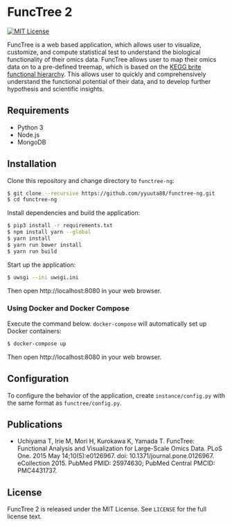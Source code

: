 # FuncTree 2
[![MIT License](https://img.shields.io/badge/License-MIT-blue.svg)](LICENSE)

FuncTree is a web based application, which allows user to visualize, customize, and compute statistical test to understand the biological functionality of their omics data. FuncTree allows user to map their omics data on to a pre-defined treemap, which is based on the [KEGG brite functional hierarchy](http://www.genome.jp/kegg-bin/get_htext?br08902.keg). This allows user to quickly and comprehensively understand the functional potential of their data, and to develop further hypothesis and scientific insights.

## Requirements
- Python 3
- Node.js
- MongoDB

## Installation
Clone this repository and change directory to `functree-ng`:
```bash
$ git clone --recursive https://github.com/yyuuta88/functree-ng.git
$ cd functree-ng
```
Install dependencies and build the application:
```bash
$ pip3 install -r requirements.txt
$ npm install yarn --global
$ yarn install
$ yarn run bower install
$ yarn run build
```
Start up the application:
```bash
$ uwsgi --ini uwsgi.ini
```
Then open http://localhost:8080 in your web browser.

### Using Docker and Docker Compose
Execute the command below. `docker-compose` will automatically set up Docker containers:
```bash
$ docker-compose up
```
Then open http://localhost:8080 in your web browser.

## Configuration
To configure the behavior of the application, create `instance/config.py` with the same format as `functree/config.py`.

## Publications
- Uchiyama T, Irie M, Mori H, Kurokawa K, Yamada T. FuncTree: Functional Analysis and Visualization for Large-Scale Omics Data. PLoS One. 2015 May 14;10(5):e0126967. doi: 10.1371/journal.pone.0126967. eCollection 2015. PubMed PMID: 25974630; PubMed Central PMCID: PMC4431737.

## License
FuncTree 2 is released under the MIT License. See `LICENSE` for the full license text.

